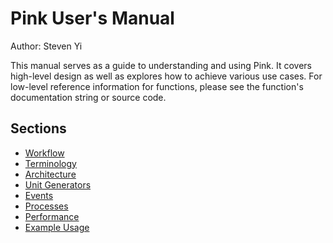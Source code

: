 # Pink User's Manual

Author: Steven Yi

This manual serves as a guide to understanding and using Pink.  It covers high-level design as well as explores how to achieve various use cases.  For low-level reference information for functions, please see the function's documentation string or source code.

## Sections
* [Workflow](workflow.md)
* [Terminology](terminology.md)
* [Architecture](architecture.md)
* [Unit Generators](ugen.md)
* [Events](events.md)
* [Processes](procesess.md)
* [Performance](performance.md)
* [Example Usage](examples.md)
